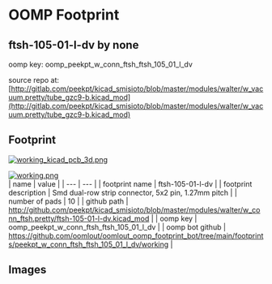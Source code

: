 # OOMP Footprint  
## ftsh-105-01-l-dv  by none  
  
oomp key: oomp_peekpt_w_conn_ftsh_ftsh_105_01_l_dv  
  
source repo at: [http://gitlab.com/peekpt/kicad_smisioto/blob/master/modules/walter/w_vacuum.pretty/tube_gzc9-b.kicad_mod](http://gitlab.com/peekpt/kicad_smisioto/blob/master/modules/walter/w_vacuum.pretty/tube_gzc9-b.kicad_mod)  
## Footprint  
  
[![working_kicad_pcb_3d.png](working_kicad_pcb_3d_600.png)](working_kicad_pcb_3d.png)  
  
[![working.png](working_600.png)](working.png)  
| name | value | 
| --- | --- | 
| footprint name | ftsh-105-01-l-dv | 
| footprint description | Smd dual-row strip connector, 5x2 pin, 1.27mm pitch | 
| number of pads | 10 | 
| github path | http://github.com/peekpt/kicad_smisioto/blob/master/modules/walter/w_conn_ftsh.pretty/ftsh-105-01-l-dv.kicad_mod | 
| oomp key | oomp_peekpt_w_conn_ftsh_ftsh_105_01_l_dv | 
| oomp bot github | https://github.com/oomlout/oomlout_oomp_footprint_bot/tree/main/footprints/peekpt_w_conn_ftsh_ftsh_105_01_l_dv/working | 
## Images  
